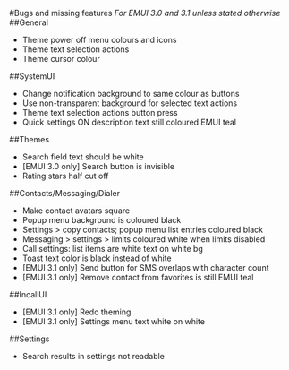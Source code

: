 #Bugs and missing features
*For EMUI 3.0 and 3.1 unless stated otherwise*
##General
* Theme power off menu colours and icons
* Theme text selection actions
* Theme cursor colour

##SystemUI
* Change notification background to same colour as buttons
* Use non-transparent background for selected text actions
* Theme text selection actions button press
* Quick settings ON description text still coloured EMUI teal 

##Themes
* Search field text should be white
* [EMUI 3.0 only] Search button is invisible
* Rating stars half cut off

##Contacts/Messaging/Dialer
* Make contact avatars square
* Popup menu background is coloured black
* Settings > copy contacts; popup menu list entries coloured black
* Messaging > settings > limits coloured white when limits disabled
* Call settings: list items are white text on white bg
* Toast text color is black instead of white
* [EMUI 3.1 only] Send button for SMS overlaps with character count
* [EMUI 3.1 only] Remove contact from favorites is still EMUI teal

##IncallUI
* [EMUI 3.1 only] Redo theming
* [EMUI 3.1 only] Settings menu text white on white

##Settings
* Search results in settings not readable
